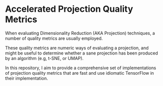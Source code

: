 # Accelerated Projection Quality Metrics

When evaluating Dimensionality Reduction (AKA Projection) techniques, a number of quality metrics
are usually employed.

These quality metrics are numeric ways of evaluating a projection, and might be useful to determine
whether a sane projection has been produced by an algorithm (e.g, t-SNE, or UMAP).

In this repository, I aim to provide a comprehensive set of implementations of projection
quality metrics that are fast and use idiomatic TensorFlow in their implementation.
